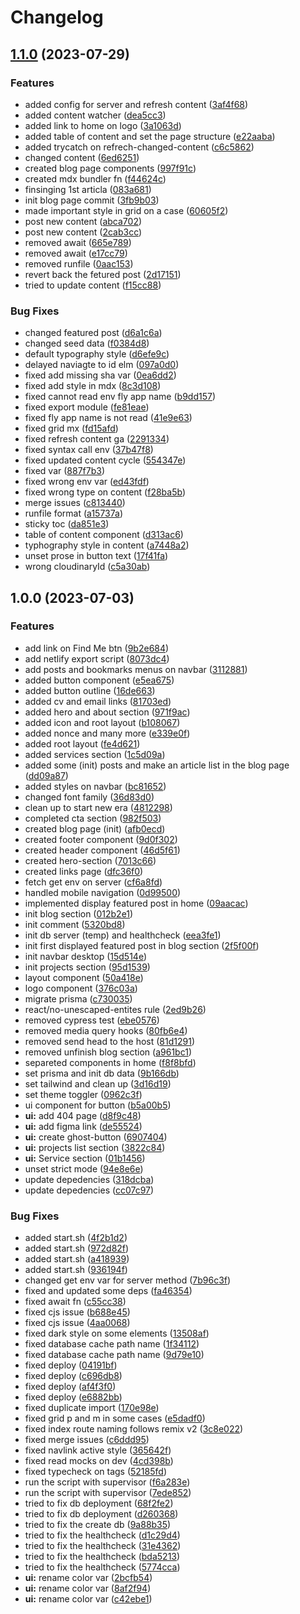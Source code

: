 # Changelog

## [1.1.0](https://github.com/hanihusam/hanihusam.com/compare/v1.0.0...v1.1.0) (2023-07-29)

### Features

- added config for server and refresh content ([3af4f68](https://github.com/hanihusam/hanihusam.com/commit/3af4f682757731c977c1b27fd8fd4167f7b00036))
- added content watcher ([dea5cc3](https://github.com/hanihusam/hanihusam.com/commit/dea5cc36b2a29d8b3ed184efc230e740f0e0c766))
- added link to home on logo ([3a1063d](https://github.com/hanihusam/hanihusam.com/commit/3a1063da11d65e3a7770aa7a911d6840dcc23c13))
- added table of content and set the page structure ([e22aaba](https://github.com/hanihusam/hanihusam.com/commit/e22aabaf7ff749552d4b192338d10e6186370ae9))
- added trycatch on refrech-changed-content ([c6c5862](https://github.com/hanihusam/hanihusam.com/commit/c6c5862db8bc48d746ba816cc22e33e6c7a3e57d))
- changed content ([6ed6251](https://github.com/hanihusam/hanihusam.com/commit/6ed6251fc0960d3825f6765d96694b4c9423404b))
- created blog page components ([997f91c](https://github.com/hanihusam/hanihusam.com/commit/997f91c523a32234eb2baef3db39e9e0b6585d1d))
- created mdx bundler fn ([f44624c](https://github.com/hanihusam/hanihusam.com/commit/f44624c4b007fb0449d9722734710955fe4c656a))
- finsinging 1st articla ([083a681](https://github.com/hanihusam/hanihusam.com/commit/083a68107cbde76343506066769fea76c5b167c7))
- init blog page commit ([3fb9b03](https://github.com/hanihusam/hanihusam.com/commit/3fb9b035dc72e52765cdfc8dbb04c8204eb7e529))
- made important style in grid on a case ([60605f2](https://github.com/hanihusam/hanihusam.com/commit/60605f26054d68a4b62864a2b9072af19c8cd0af))
- post new content ([abca702](https://github.com/hanihusam/hanihusam.com/commit/abca702bbb75502ed797a0a14245e366f5d2dcac))
- post new content ([2cab3cc](https://github.com/hanihusam/hanihusam.com/commit/2cab3cceefefb89f0431944aa094852ed748abec))
- removed await ([665e789](https://github.com/hanihusam/hanihusam.com/commit/665e789552eb72b09e83590888aef54b49e5bbbb))
- removed await ([e17cc79](https://github.com/hanihusam/hanihusam.com/commit/e17cc794f173767e48ca4e6884df3d42a5517803))
- removed runfile ([0aac153](https://github.com/hanihusam/hanihusam.com/commit/0aac1531d215917261959ce347b4ce0332492dcc))
- revert back the fetured post ([2d17151](https://github.com/hanihusam/hanihusam.com/commit/2d171512114d99b89718642309c265050498da5e))
- tried to update content ([f15cc88](https://github.com/hanihusam/hanihusam.com/commit/f15cc880a7f21981a52bcb5de88413a32a540b10))

### Bug Fixes

- changed featured post ([d6a1c6a](https://github.com/hanihusam/hanihusam.com/commit/d6a1c6a6eb79a2e7151f7230dcb7f455ba6e1f59))
- changed seed data ([f0384d8](https://github.com/hanihusam/hanihusam.com/commit/f0384d8ab5b37dac51e83e6406b119fe84dcffb0))
- default typography style ([d6efe9c](https://github.com/hanihusam/hanihusam.com/commit/d6efe9c1d82559c1c9bee27dec4cb12c97159104))
- delayed naviagte to id elm ([097a0d0](https://github.com/hanihusam/hanihusam.com/commit/097a0d031d7d9a138f952e2ef8baa4edf9e41ad4))
- fixed add missing sha var ([0ea6dd2](https://github.com/hanihusam/hanihusam.com/commit/0ea6dd27fb2792c25f302f105bfa2f138eda1ad1))
- fixed add style in mdx ([8c3d108](https://github.com/hanihusam/hanihusam.com/commit/8c3d1084c3fe244392d7a5087f465646a0a3498b))
- fixed cannot read env fly app name ([b9dd157](https://github.com/hanihusam/hanihusam.com/commit/b9dd15728e8000cd9f7338128e1ca7c7dcea21e3))
- fixed export module ([fe81eae](https://github.com/hanihusam/hanihusam.com/commit/fe81eae2d669e86da58b1416440f7a45f840c084))
- fixed fly app name is not read ([41e9e63](https://github.com/hanihusam/hanihusam.com/commit/41e9e639ed9e1f553fd6d4dcc5c48621213bbe3b))
- fixed grid mx ([fd15afd](https://github.com/hanihusam/hanihusam.com/commit/fd15afde02585c6d4924e66e2d6298fab0d83911))
- fixed refresh content ga ([2291334](https://github.com/hanihusam/hanihusam.com/commit/2291334584132ba9bb52fd65a984818739a2f500))
- fixed syntax call env ([37b47f8](https://github.com/hanihusam/hanihusam.com/commit/37b47f80ff6064ece8a9733e0ca157f3ada5970d))
- fixed updated content cycle ([554347e](https://github.com/hanihusam/hanihusam.com/commit/554347e99c64d0ab7790e56b939e971485e15898))
- fixed var ([887f7b3](https://github.com/hanihusam/hanihusam.com/commit/887f7b32cab159f725dc69c9df219d1d7c8b2084))
- fixed wrong env var ([ed43fdf](https://github.com/hanihusam/hanihusam.com/commit/ed43fdf8fd66357f866e6bf8a20939668c3371b2))
- fixed wrong type on content ([f28ba5b](https://github.com/hanihusam/hanihusam.com/commit/f28ba5b73f28ededed7a4140714c5408bc1a2d85))
- merge issues ([c813440](https://github.com/hanihusam/hanihusam.com/commit/c813440fd9c8a74389aac12a6fd5bc1aec265e57))
- runfile format ([a15737a](https://github.com/hanihusam/hanihusam.com/commit/a15737ad702f8a5d4a7db6562807d3ed519afc57))
- sticky toc ([da851e3](https://github.com/hanihusam/hanihusam.com/commit/da851e3a9abeac3f2c37add5cc24425347436124))
- table of content component ([d313ac6](https://github.com/hanihusam/hanihusam.com/commit/d313ac6df7751bb8abeb1551e035231f8a76729b))
- typhography style in content ([a7448a2](https://github.com/hanihusam/hanihusam.com/commit/a7448a2bb9ff58deba3ed8ed71c109a639ea3f81))
- unset prose in button text ([17f41fa](https://github.com/hanihusam/hanihusam.com/commit/17f41fa1bccbf3fec04dbcd31b83be1eeea6085e))
- wrong cloudinaryId ([c5a30ab](https://github.com/hanihusam/hanihusam.com/commit/c5a30abb758043a25a3504ea0258d0d39529a10a))

## 1.0.0 (2023-07-03)

### Features

- add link on Find Me btn ([9b2e684](https://github.com/hanihusam/hanihusam.com/commit/9b2e68463a86329f00048b965c3b69b3be573601))
- add netlify export script ([8073dc4](https://github.com/hanihusam/hanihusam.com/commit/8073dc42ae9781c5d4cd71c6e466c256e838f8b1))
- add posts and bookmarks menus on navbar ([3112881](https://github.com/hanihusam/hanihusam.com/commit/3112881e02f3c02bf674997a68762d34afc9fa3d))
- added button component ([e5ea675](https://github.com/hanihusam/hanihusam.com/commit/e5ea67531c20dbf1f6c7afcf191b85a2c32b3c4d))
- added button outline ([16de663](https://github.com/hanihusam/hanihusam.com/commit/16de66349a7e7c124d132a30bcda38bb73d4d111))
- added cv and email links ([81703ed](https://github.com/hanihusam/hanihusam.com/commit/81703edbd28cdf2e6e4a5f7c5eb4d39daa6fab61))
- added hero and about section ([971f9ac](https://github.com/hanihusam/hanihusam.com/commit/971f9ace0134e4a35a50eb4d61ae933c8f9656d3))
- added icon and root layout ([b108067](https://github.com/hanihusam/hanihusam.com/commit/b108067fb68b1052a9edc4622aada2f964e95296))
- added nonce and many more ([e339e0f](https://github.com/hanihusam/hanihusam.com/commit/e339e0f22d4248567431b2742ff568b6e359a568))
- added root layout ([fe4d621](https://github.com/hanihusam/hanihusam.com/commit/fe4d621eb230621fa111afc892ed8052bbebeec1))
- added services section ([1c5d09a](https://github.com/hanihusam/hanihusam.com/commit/1c5d09aaef36be3f081de74cbdd94f1b13a1b0c3))
- added some (init) posts and make an article list in the blog page ([dd09a87](https://github.com/hanihusam/hanihusam.com/commit/dd09a87d2ee4abfbc10831749116bb41084ddd4b))
- added styles on navbar ([bc81652](https://github.com/hanihusam/hanihusam.com/commit/bc8165261f48ea32c58060a78fc6c4adb869349c))
- changed font family ([36d83d0](https://github.com/hanihusam/hanihusam.com/commit/36d83d0c7cc1a6b4e4b41e4d680fef37270a2686))
- clean up to start new era ([4812298](https://github.com/hanihusam/hanihusam.com/commit/4812298a4d7616123b20cc106aefc85fda9a2859))
- completed cta section ([982f503](https://github.com/hanihusam/hanihusam.com/commit/982f50348b93c914c67a3303be5749959e982271))
- created blog page (init) ([afb0ecd](https://github.com/hanihusam/hanihusam.com/commit/afb0ecd8dd27c805ec04dc5e2d2d3da708dc6928))
- created footer component ([9d0f302](https://github.com/hanihusam/hanihusam.com/commit/9d0f302c981be59ea09e172119705333041f5cf0))
- created header component ([46d5f61](https://github.com/hanihusam/hanihusam.com/commit/46d5f613c080f4639c01c3e5ab0d39af41528cd3))
- created hero-section ([7013c66](https://github.com/hanihusam/hanihusam.com/commit/7013c66448c38f6b83efb76deaa2830c183b8ec0))
- created links page ([dfc36f0](https://github.com/hanihusam/hanihusam.com/commit/dfc36f07a48751ed031aa8bc0b71cd20fdc16e51))
- fetch get env on server ([cf6a8fd](https://github.com/hanihusam/hanihusam.com/commit/cf6a8fd4a1e99ace5dda91a8437b59b3de8d31bb))
- handled mobile navigation ([0d99500](https://github.com/hanihusam/hanihusam.com/commit/0d995000aadc133f17f2ec0558ef1f432dec192a))
- implemented display featured post in home ([09aacac](https://github.com/hanihusam/hanihusam.com/commit/09aacacdaec295ac225cd8ee47060685c449335c))
- init blog section ([012b2e1](https://github.com/hanihusam/hanihusam.com/commit/012b2e1f42a710aea939c25c9fb69075984ba2ab))
- init comment ([5320bd8](https://github.com/hanihusam/hanihusam.com/commit/5320bd802dcc343f8742fab5cee3e54f1b98a5b5))
- init db server (temp) and healthcheck ([eea3fe1](https://github.com/hanihusam/hanihusam.com/commit/eea3fe1fe8f7df5106511e071caaddf1dae980b7))
- init first displayed featured post in blog section ([2f5f00f](https://github.com/hanihusam/hanihusam.com/commit/2f5f00f328e05ff0f3c6398b9ba76e95c2d5770d))
- init navbar desktop ([15d514e](https://github.com/hanihusam/hanihusam.com/commit/15d514e3c60feaca39ab6c3fdcd60738dfa08449))
- init projects section ([95d1539](https://github.com/hanihusam/hanihusam.com/commit/95d153998ad5ae65835d61f0c85ff5d04a68f040))
- layout component ([50a418e](https://github.com/hanihusam/hanihusam.com/commit/50a418e64e2285a0a5c7a5cabf21d579e24dd57b))
- logo component ([376c03a](https://github.com/hanihusam/hanihusam.com/commit/376c03ad1dc0020c8f55748095193024c19d73aa))
- migrate prisma ([c730035](https://github.com/hanihusam/hanihusam.com/commit/c7300357e2895004ae57bff5d2c476b47a3722c1))
- react/no-unescaped-entites rule ([2ed9b26](https://github.com/hanihusam/hanihusam.com/commit/2ed9b26ca8c9031d76bc7cbf302af2f2366efaab))
- removed cypress test ([ebe0576](https://github.com/hanihusam/hanihusam.com/commit/ebe0576e2847d6b2ba601a277eec062da5278ee3))
- removed media query hooks ([80fb6e4](https://github.com/hanihusam/hanihusam.com/commit/80fb6e4ad78bf79f7b8565f5be13557052a33a78))
- removed send head to the host ([81d1291](https://github.com/hanihusam/hanihusam.com/commit/81d12912234449e53535767cd8deb4d0dfa6aba3))
- removed unfinish blog section ([a961bc1](https://github.com/hanihusam/hanihusam.com/commit/a961bc113918ca1a9bdb8156f043aa6ac965439e))
- separeted components in home ([f8f8bfd](https://github.com/hanihusam/hanihusam.com/commit/f8f8bfd0c41a4934b4c7fb35816c0287ddf08ce8))
- set prisma and init db data ([9b166db](https://github.com/hanihusam/hanihusam.com/commit/9b166db3ac408e38cb5186c42c2c276f2719459f))
- set tailwind and clean up ([3d16d19](https://github.com/hanihusam/hanihusam.com/commit/3d16d19a70c6f3a2a4523f61358c43bcafc9d483))
- set theme toggler ([0962c3f](https://github.com/hanihusam/hanihusam.com/commit/0962c3ff2f79024a172705ab8ebeec6f50b8dca8))
- ui component for button ([b5a00b5](https://github.com/hanihusam/hanihusam.com/commit/b5a00b5d28e88f7d836f0c5a256a88afd30ffc81))
- **ui:** add 404 page ([d8f9c48](https://github.com/hanihusam/hanihusam.com/commit/d8f9c48868bfe10640379a2f3028aca94f7b26c2))
- **ui:** add figma link ([de55524](https://github.com/hanihusam/hanihusam.com/commit/de55524f2a4ce094092c97fae3bdddd94725e9bb))
- **ui:** create ghost-button ([6907404](https://github.com/hanihusam/hanihusam.com/commit/6907404060b14726c71d91ae48469671fdc7402b))
- **ui:** projects list section ([3822c84](https://github.com/hanihusam/hanihusam.com/commit/3822c848c127383d67d8b80b181a0cace0f6acd3))
- **ui:** Service section ([01b1456](https://github.com/hanihusam/hanihusam.com/commit/01b1456f601d30b5e422e2b4bbf763c6366c3613))
- unset strict mode ([94e8e6e](https://github.com/hanihusam/hanihusam.com/commit/94e8e6ed0aa80c7826dc5dfa67d2b4b9e681b21c))
- update depedencies ([318dcba](https://github.com/hanihusam/hanihusam.com/commit/318dcbad1bf1776ffa3115d39302311195b2186b))
- update depedencies ([cc07c97](https://github.com/hanihusam/hanihusam.com/commit/cc07c97184521d735c0e86f3588b6e960aeefeeb))

### Bug Fixes

- added start.sh ([4f2b1d2](https://github.com/hanihusam/hanihusam.com/commit/4f2b1d245de91869af3c8629826f6dde76499832))
- added start.sh ([972d82f](https://github.com/hanihusam/hanihusam.com/commit/972d82f67fdcf774f121842b365b8442dc6e9d82))
- added start.sh ([a418939](https://github.com/hanihusam/hanihusam.com/commit/a4189390d34ee4c9f1b425509fee192172f132e9))
- added start.sh ([936194f](https://github.com/hanihusam/hanihusam.com/commit/936194f76652dde5ab2af059bc13086333457d17))
- changed get env var for server method ([7b96c3f](https://github.com/hanihusam/hanihusam.com/commit/7b96c3f226f1fd028fd7a5c6971dec282b0b91e8))
- fixed and updated some deps ([fa46354](https://github.com/hanihusam/hanihusam.com/commit/fa46354efda242223dc937bde7739aa20445d313))
- fixed await fn ([c55cc38](https://github.com/hanihusam/hanihusam.com/commit/c55cc3898c6cbd1b362f59f741982df23a108d7e))
- fixed cjs issue ([b688e45](https://github.com/hanihusam/hanihusam.com/commit/b688e45b3ab7401308d7f7c4a4b2d8b874e39d17))
- fixed cjs issue ([4aa0068](https://github.com/hanihusam/hanihusam.com/commit/4aa0068d69689ce5b0e50979ae9faf71e2896df1))
- fixed dark style on some elements ([13508af](https://github.com/hanihusam/hanihusam.com/commit/13508af3fb01d07b4789c8695be926cf41b7d5a3))
- fixed database cache path name ([1f34112](https://github.com/hanihusam/hanihusam.com/commit/1f341123fa86f5d368f290856bf24c9fdae4e464))
- fixed database cache path name ([9d79e10](https://github.com/hanihusam/hanihusam.com/commit/9d79e10a90aa64600a8e6ef29b67b66e2e17ddb1))
- fixed deploy ([04191bf](https://github.com/hanihusam/hanihusam.com/commit/04191bff3d6c439a9493171a58016955ac0b979e))
- fixed deploy ([c696db8](https://github.com/hanihusam/hanihusam.com/commit/c696db84c282dd48c8969aa18d34aac0f6de4658))
- fixed deploy ([af4f3f0](https://github.com/hanihusam/hanihusam.com/commit/af4f3f0a932229923dee80efaba325093f304a5a))
- fixed deploy ([e6882bb](https://github.com/hanihusam/hanihusam.com/commit/e6882bb2cdd7da8c618eba9584b3e7a7a79aea79))
- fixed duplicate import ([170e98e](https://github.com/hanihusam/hanihusam.com/commit/170e98e146ba4d11aad6edd14e089aa7dc2c06ae))
- fixed grid p and m in some cases ([e5dadf0](https://github.com/hanihusam/hanihusam.com/commit/e5dadf0ae559c0a48768a079664cf3cfe2e967ca))
- fixed index route naming follows remix v2 ([3c8e022](https://github.com/hanihusam/hanihusam.com/commit/3c8e022117ca444eb62c421c0bf0e28df747fc34))
- fixed merge issues ([c6ddd95](https://github.com/hanihusam/hanihusam.com/commit/c6ddd95c1508d51df53e9e72327c0d23370bfffe))
- fixed navlink active style ([365642f](https://github.com/hanihusam/hanihusam.com/commit/365642fa674647467057a00dded901ca693cb705))
- fixed read mocks on dev ([4cd398b](https://github.com/hanihusam/hanihusam.com/commit/4cd398bc9ab3bb3b93eab22989d851eb10e8c38b))
- fixed typecheck on tags ([52185fd](https://github.com/hanihusam/hanihusam.com/commit/52185fde055e200c1829c97156c56ae9f89e0009))
- run the script with supervisor ([f6a283e](https://github.com/hanihusam/hanihusam.com/commit/f6a283e1ac04a4d35c1a545856fc5aad7af3dbad))
- run the script with supervisor ([7ede852](https://github.com/hanihusam/hanihusam.com/commit/7ede8527487762ade4d6695c5c179fe297894c3e))
- tried to fix db deployment ([68f2fe2](https://github.com/hanihusam/hanihusam.com/commit/68f2fe2aa3a9417ee04170da6867bebb62d72ecf))
- tried to fix db deployment ([d260368](https://github.com/hanihusam/hanihusam.com/commit/d260368b550b24185cd1abc91b2c83d5919a088f))
- tried to fix the create db ([9a88b35](https://github.com/hanihusam/hanihusam.com/commit/9a88b3518b8ebe4a0e33207c927f7f5425730cca))
- tried to fix the healthcheck ([d1c29d4](https://github.com/hanihusam/hanihusam.com/commit/d1c29d4a3a7a41dc4475bd871c3849d128c7b3a9))
- tried to fix the healthcheck ([31e4362](https://github.com/hanihusam/hanihusam.com/commit/31e4362111911e22470477e1b116508ef4e584d8))
- tried to fix the healthcheck ([bda5213](https://github.com/hanihusam/hanihusam.com/commit/bda52132f792780706dff8cf8530c148ba9e984f))
- tried to fix the healthcheck ([5774cca](https://github.com/hanihusam/hanihusam.com/commit/5774cca2501eae5634a2ba5e55a282d6675696c8))
- **ui:** rename color var ([2bcfb54](https://github.com/hanihusam/hanihusam.com/commit/2bcfb548bbb17ed3a2e761bb7b8a21f0fba86af3))
- **ui:** rename color var ([8af2f94](https://github.com/hanihusam/hanihusam.com/commit/8af2f94ed52f7b02db0a26b3cee86cdd9d06375b))
- **ui:** rename color var ([c42ebe1](https://github.com/hanihusam/hanihusam.com/commit/c42ebe10874ec51a39e574bc2be1e9e20209e30f))
